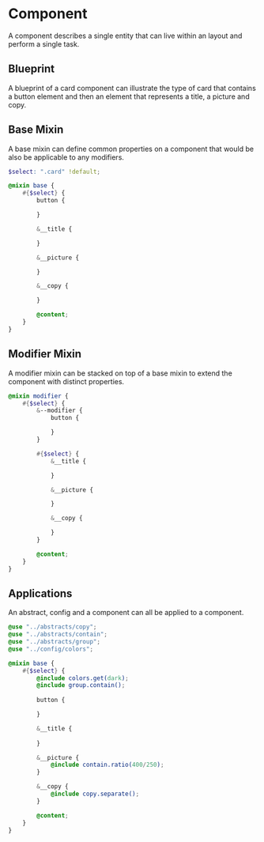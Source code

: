 # Component

A component describes a single entity that can live within an layout and perform a single task.

## Blueprint

A blueprint of a card component can illustrate the type of card that contains a button element and then an element that represents a title, a picture and copy.


## Base Mixin

A base mixin can define common properties on a component that would be also be applicable to any modifiers.

```scss
$select: ".card" !default;

@mixin base {
    #{$select} {
        button {

        }

        &__title {

        }

        &__picture {

        }

        &__copy {

        }

        @content;
    }
}
```


## Modifier Mixin

A modifier mixin can be stacked on top of a base mixin to extend the component with distinct properties.


```scss
@mixin modifier {
    #{$select} {
        &--modifier {
            button {

            }
        }

        #{$select} {
            &__title {

            }

            &__picture {

            }

            &__copy {

            }
        }

        @content;
    }
}
```

## Applications

An abstract, config and a component can all be applied to a component.

```scss
@use "../abstracts/copy";
@use "../abstracts/contain";
@use "../abstracts/group";
@use "../config/colors";

@mixin base {
    #{$select} {
        @include colors.get(dark);
        @include group.contain();
        
        button {

        }

        &__title {
            
        }

        &__picture {
            @include contain.ratio(400/250);
        }

        &__copy {
            @include copy.separate();
        }

        @content;
    }
}
```